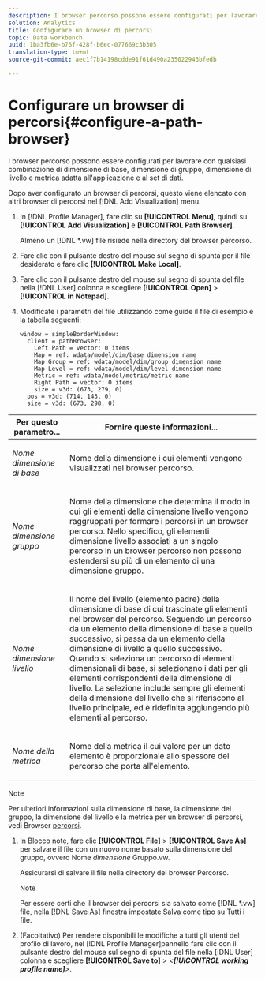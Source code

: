 ```yaml
---
description: I browser percorso possono essere configurati per lavorare con qualsiasi combinazione di dimensione di base, dimensione di gruppo, dimensione di livello e metrica adatta all'applicazione e al set di dati.
solution: Analytics
title: Configurare un browser di percorsi
topic: Data workbench
uuid: 1ba3fb6e-b76f-428f-b6ec-077669c3b305
translation-type: tm+mt
source-git-commit: aec1f7b14198cdde91f61d490a235022943bfedb

---
```



# Configurare un browser di percorsi{#configure-a-path-browser}

I browser percorso possono essere configurati per lavorare con qualsiasi combinazione di dimensione di base, dimensione di gruppo, dimensione di livello e metrica adatta all&#39;applicazione e al set di dati.

Dopo aver configurato un browser di percorsi, questo viene elencato con altri browser di percorsi nel [!DNL Add Visualization] menu.

1. In [!DNL Profile Manager], fare clic su **[!UICONTROL Menu]**, quindi su **[!UICONTROL Add Visualization]** e **[!UICONTROL Path Browser]**.

   Almeno un [!DNL *.vw] file risiede nella directory del browser percorso.

1. Fare clic con il pulsante destro del mouse sul segno di spunta per il file desiderato e fare clic **[!UICONTROL Make Local]**.
1. Fare clic con il pulsante destro del mouse sul segno di spunta del file nella [!DNL User] colonna e scegliere **[!UICONTROL Open]** > **[!UICONTROL in Notepad]**.
1. Modificate i parametri del file utilizzando come guide il file di esempio e la tabella seguenti:

   ```
   window = simpleBorderWindow: 
     client = pathBrowser: 
       Left Path = vector: 0 items
       Map = ref: wdata/model/dim/base dimension name
       Map Group = ref: wdata/model/dim/group dimension name
       Map Level = ref: wdata/model/dim/level dimension name
       Metric = ref: wdata/model/metric/metric name
       Right Path = vector: 0 items
       size = v3d: (673, 279, 0)
     pos = v3d: (714, 143, 0)
     size = v3d: (673, 298, 0)
   ```

<table id="table_1DCCB4B24B554B72A781B304B5EB155E"> 
 <thead> 
  <tr> 
   <th colname="col1" class="entry"> Per questo parametro... </th> 
   <th colname="col2" class="entry"> Fornire queste informazioni... </th> 
  </tr> 
 </thead>
 <tbody> 
  <tr> 
   <td colname="col1"> <p><i>Nome dimensione di base</i> </p> </td> 
   <td colname="col2"> <p>Nome della dimensione i cui elementi vengono visualizzati nel browser percorso. </p> </td> 
  </tr> 
  <tr> 
   <td colname="col1"> <p><i>Nome dimensione gruppo</i> </p> </td> 
   <td colname="col2"> <p>Nome della dimensione che determina il modo in cui gli elementi della dimensione livello vengono raggruppati per formare i percorsi in un browser percorso. Nello specifico, gli elementi dimensione livello associati a un singolo percorso in un browser percorso non possono estendersi su più di un elemento di una dimensione gruppo. </p> </td> 
  </tr> 
  <tr> 
   <td colname="col1"> <p><i>Nome dimensione livello</i> </p> </td> 
   <td colname="col2"> <p>Il nome del livello (elemento padre) della dimensione di base di cui trascinate gli elementi nel browser del percorso. Seguendo un percorso da un elemento della dimensione di base a quello successivo, si passa da un elemento della dimensione di livello a quello successivo. Quando si seleziona un percorso di elementi dimensionali di base, si selezionano i dati per gli elementi corrispondenti della dimensione di livello. La selezione include sempre gli elementi della dimensione del livello che si riferiscono al livello principale, ed è ridefinita aggiungendo più elementi al percorso. </p> </td> 
  </tr> 
  <tr> 
   <td colname="col1"> <p><i>Nome della metrica</i> </p> </td> 
   <td colname="col2"> <p>Nome della metrica il cui valore per un dato elemento è proporzionale allo spessore del percorso che porta all'elemento. </p> </td> 
  </tr> 
 </tbody> 
</table>

>[!NOTE]
>
>Per ulteriori informazioni sulla dimensione di base, la dimensione del gruppo, la dimensione del livello e la metrica per un browser di percorsi, vedi Browser [percorsi](../../../home/c-get-started/c-analysis-vis/c-path-browsers/c-path-browsers.md#concept-f2e9fdafed6e49c2bd111ab425cd6e2b).

1. In Blocco note, fare clic **[!UICONTROL File]** > **[!UICONTROL Save As]** per salvare il file con un nuovo nome basato sulla dimensione del gruppo, ovvero Nome *dimensione* Gruppo.vw.

   Assicurarsi di salvare il file nella directory del browser Percorso.

   >[!NOTE]
   >
   >Per essere certi che il browser dei percorsi sia salvato come [!DNL *.vw] file, nella [!DNL Save As] finestra impostate Salva come tipo su Tutti i file.

1. (Facoltativo) Per rendere disponibili le modifiche a tutti gli utenti del profilo di lavoro, nel [!DNL Profile Manager]pannello fare clic con il pulsante destro del mouse sul segno di spunta del file nella [!DNL User] colonna e scegliere **[!UICONTROL Save to]** > *&lt;**[!UICONTROL working profile name]**>*.
